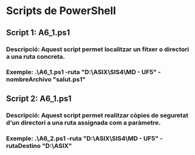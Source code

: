 # Scripts de PowerShell

## Script 1: A6_1.ps1
### Descripció: Aquest script permet localitzar un fitxer o directori a una ruta concreta.
### Exemple: .\A6_1.ps1 -ruta "D:\ASIX\SIS4\MD - UF5" -nombreArchivo "salut.ps1"

## Script 2: A6_1.ps1
### Descripció: Aquest script permet realitzar còpies de seguretat d'un directori a una ruta assignada com a paràmetre.
### Exemple: .\A6_2.ps1 -ruta "D:\ASIX\SIS4\MD - UF5" -rutaDestino "D:\ASIX"